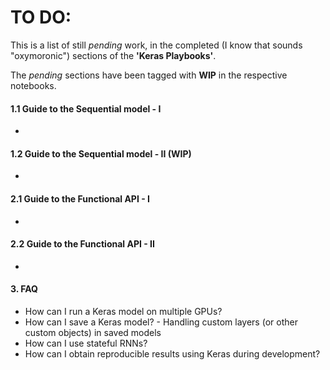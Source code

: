 # TO DO:

This is a list of still *pending* work, in the completed (I know that sounds "oxymoronic") sections of the **'Keras Playbooks'**.

The *pending* sections have been tagged with **WIP** in the respective notebooks. 

#### 1.1 Guide to the Sequential model - I

- ​

#### 1.2 Guide to the Sequential model - II (WIP)

- ​

#### 2.1 Guide to the Functional API - I

- ​

#### 2.2 Guide to the Functional API - II

- ​

#### 3. FAQ 

- How can I run a Keras model on multiple GPUs? 
- How can I save a Keras model? - Handling custom layers (or other custom objects) in saved models
- How can I use stateful RNNs?
- How can I obtain reproducible results using Keras during development?